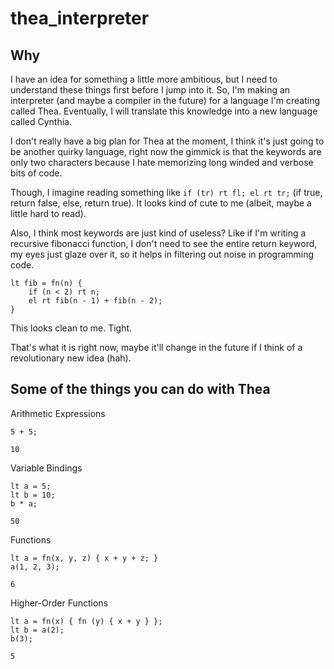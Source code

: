 # thea_interpreter

## Why

I have an idea for something a little more ambitious, but I need to understand these things first before I jump into it. So, I'm making an interpreter (and maybe a compiler in the future) for a language I'm creating called Thea. Eventually, I will translate this knowledge into a new language called Cynthia.

I don't really have a big plan for Thea at the moment, I think it's just going to be another quirky language, right now the gimmick is that the keywords are only two characters because I hate memorizing long winded and verbose bits of code.

Though, I imagine reading something like `if (tr) rt fl; el rt tr;` (if true, return false, else, return true). It looks kind of cute to me (albeit, maybe a little hard to read).

Also, I think most keywords are just kind of useless? Like if I'm writing a recursive fibonacci function, I don't need to see the entire return keyword, my eyes just glaze over it, so it helps in filtering out noise in programming code.

```
lt fib = fn(n) {
	if (n < 2) rt n;
	el rt fib(n - 1) + fib(n - 2);	
}
```


This looks clean to me. Tight.

That's what it is right now, maybe it'll change in the future if I think of a revolutionary new idea (hah).

## Some of the things you can do with Thea

Arithmetic Expressions

```
5 + 5;
```

```
10
```

Variable Bindings

```
lt a = 5;
lt b = 10;
b * a;
```
```
50
```

Functions

```
lt a = fn(x, y, z) { x + y + z; }
a(1, 2, 3);
```

```
6
```

Higher-Order Functions

```
lt a = fn(x) { fn (y) { x + y } };
lt b = a(2);
b(3);
```

```
5
```

